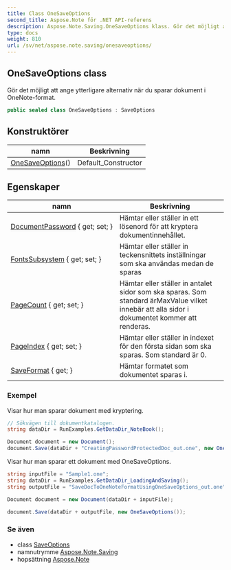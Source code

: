 ```yaml
---
title: Class OneSaveOptions
second_title: Aspose.Note för .NET API-referens
description: Aspose.Note.Saving.OneSaveOptions klass. Gör det möjligt att ange ytterligare alternativ när du sparar dokument i OneNoteformat.
type: docs
weight: 810
url: /sv/net/aspose.note.saving/onesaveoptions/
---
```

## OneSaveOptions class

Gör det möjligt att ange ytterligare alternativ när du sparar dokument i OneNote-format.

```csharp
public sealed class OneSaveOptions : SaveOptions
```

## Konstruktörer

| namn | Beskrivning |
| --- | --- |
| [OneSaveOptions](onesaveoptions/)() | Default_Constructor |

## Egenskaper

| namn | Beskrivning |
| --- | --- |
| [DocumentPassword](../../aspose.note.saving/onesaveoptions/documentpassword/) { get; set; } | Hämtar eller ställer in ett lösenord för att kryptera dokumentinnehållet. |
| [FontsSubsystem](../../aspose.note.saving/saveoptions/fontssubsystem/) { get; set; } | Hämtar eller ställer in teckensnittets inställningar som ska användas medan de sparas |
| [PageCount](../../aspose.note.saving/saveoptions/pagecount/) { get; set; } | Hämtar eller ställer in antalet sidor som ska sparas. Som standard ärMaxValue vilket innebär att alla sidor i dokumentet kommer att renderas. |
| [PageIndex](../../aspose.note.saving/saveoptions/pageindex/) { get; set; } | Hämtar eller ställer in indexet för den första sidan som ska sparas. Som standard är 0. |
| [SaveFormat](../../aspose.note.saving/saveoptions/saveformat/) { get; } | Hämtar formatet som dokumentet sparas i. |

### Exempel

Visar hur man sparar dokument med kryptering.

```csharp
// Sökvägen till dokumentkatalogen.
string dataDir = RunExamples.GetDataDir_NoteBook();

Document document = new Document();
document.Save(dataDir + "CreatingPasswordProtectedDoc_out.one", new OneSaveOptions() { DocumentPassword = "pass" });
```

Visar hur man sparar ett dokument med OneSaveOptions.

```csharp
string inputFile = "Sample1.one";
string dataDir = RunExamples.GetDataDir_LoadingAndSaving();
string outputFile = "SaveDocToOneNoteFormatUsingOneSaveOptions_out.one";

Document document = new Document(dataDir + inputFile);

document.Save(dataDir + outputFile, new OneSaveOptions());
```

### Se även

* class [SaveOptions](../saveoptions/)
* namnutrymme [Aspose.Note.Saving](../../aspose.note.saving/)
* hopsättning [Aspose.Note](../../)


